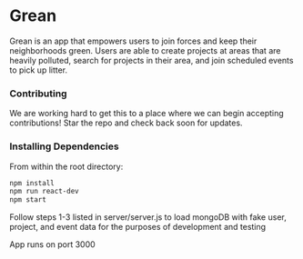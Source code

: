 # Grean

Grean is an app that empowers users to join forces and keep their neighborhoods green. Users are able to create projects at areas that are heavily polluted, search for projects in their area, and join scheduled events to pick up litter.

### Contributing

We are working hard to get this to a place where we can begin accepting contributions! Star the repo and check back soon for updates.

### Installing Dependencies

From within the root directory:

```sh
npm install
npm run react-dev
npm start
```
Follow steps 1-3 listed in server/server.js to load mongoDB with fake user, project, and event data for the purposes of development and testing


App runs on port 3000
